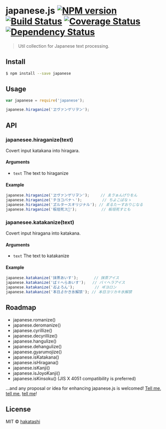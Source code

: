 # japanese.js [![NPM version][npm-image]][npm-url] [![Build Status][travis-image]][travis-url] [![Coverage Status][coveralls-image]][coveralls-url] [![Dependency Status][gemnasium-image]][gemnasium-url]

> Util collection for Japanese text processing.


## Install

```sh
$ npm install --save japanese
```

## Usage

```js
var japanese = require('japanese');

japanese.hiraganize('ヱヴァンゲリヲン');
```

## API

### japanesee.hiraganize(text)

Covert input katakana into hiragara.

#### Arguments

* `text` The text to hiraganize

#### Example

```js
japanese.hiraganize('ヱヴァンゲリヲン');     // ゑゔぁんげりをん
japanese.hiraganize('チヨコバナヽ');         // ちよこばなゝ
japanese.hiraganize('ヹルタースオリジナル'); // ゑ゙るたーすおりじなる
japanese.hiraganize('板垣死ス𪜈');           // 板垣死すとも
```

### japanesee.katakanize(text)

Covert input hiragana into katakana.

#### Arguments

* `text` The text to katakanize

#### Example

```js
japanese.katakanize('抹茶あいす');       // 抹茶アイス
japanese.katakanize('ばゞへらあいす');   // バヾヘラアイス
japanese.katakanize('ゐ゙よろん');         // ヸヨロン
japanese.katakanize('本日ゟかき氷解禁'); // 本日ヨリカキ氷解禁
```

## Roadmap

* japanese.romanize()
* japanese.deromanize()
* japanese.cyrillize()
* japanese.decyrillize()
* japanese.hangulize()
* japanese.dehangulize()
* japanese.gyarumojize()
* japanese.isKatakana()
* japanese.isHiragana()
* japanese.isKanji()
* japanese.isJoyoKanji()
* japanese.isKinsoku() (JIS X 4051 compatibility is preferred)

...and any proposal or idea for enhancing japanese.js is welcomed! [Tell me](https://github.com/hakatashi/japanese.js/issues), [tell me](https://twitter.com/intent/tweet?text=@hakatashi+I+have+a+great+idea+for+enhancing+your+japanese.js.+That+is...), [tell me](mailto:hakatasiloving@gmail.com)!

## License

MIT © [hakatashi](http://hakatashi.com/)


[npm-url]: https://npmjs.org/package/japanese
[npm-image]: https://badge.fury.io/js/japanese.svg
[travis-url]: https://travis-ci.org/hakatashi/japanese.js
[travis-image]: https://travis-ci.org/hakatashi/japanese.js.svg?branch=master
[coveralls-url]: https://coveralls.io/r/hakatashi/japanese.js
[coveralls-image]: https://coveralls.io/repos/hakatashi/japanese.js/badge.svg
[gemnasium-url]: https://gemnasium.com/hakatashi/japanese.js
[gemnasium-image]: https://gemnasium.com/hakatashi/japanese.js.svg
